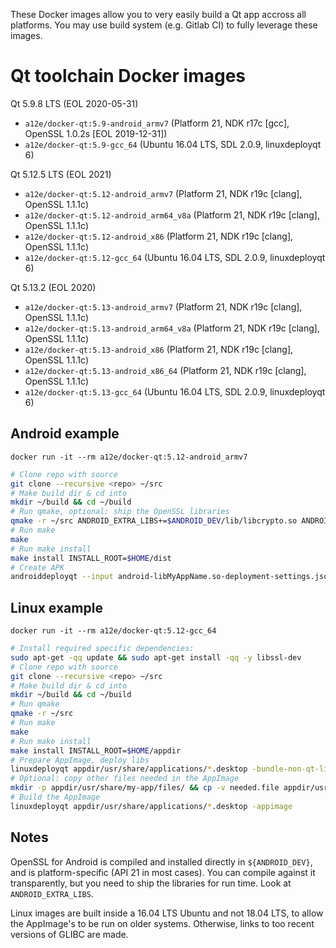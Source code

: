 These Docker images allow you to very easily build a Qt app accross all platforms. You may use build system (e.g. Gitlab CI) to fully leverage these images.

Qt toolchain Docker images
==========================

Qt 5.9.8 LTS (EOL 2020-05-31)
* `a12e/docker-qt:5.9-android_armv7` (Platform 21, NDK r17c [gcc], OpenSSL 1.0.2s [EOL 2019-12-31])
* `a12e/docker-qt:5.9-gcc_64` (Ubuntu 16.04 LTS, SDL 2.0.9, linuxdeployqt 6)

Qt 5.12.5 LTS (EOL 2021)
* `a12e/docker-qt:5.12-android_armv7` (Platform 21, NDK r19c [clang], OpenSSL 1.1.1c)
* `a12e/docker-qt:5.12-android_arm64_v8a` (Platform 21, NDK r19c [clang], OpenSSL 1.1.1c)
* `a12e/docker-qt:5.12-android_x86` (Platform 21, NDK r19c [clang], OpenSSL 1.1.1c)
* `a12e/docker-qt:5.12-gcc_64` (Ubuntu 16.04 LTS, SDL 2.0.9, linuxdeployqt 6)

Qt 5.13.2 (EOL 2020)
* `a12e/docker-qt:5.13-android_armv7` (Platform 21, NDK r19c [clang], OpenSSL 1.1.1c)
* `a12e/docker-qt:5.13-android_arm64_v8a` (Platform 21, NDK r19c [clang], OpenSSL 1.1.1c)
* `a12e/docker-qt:5.13-android_x86` (Platform 21, NDK r19c [clang], OpenSSL 1.1.1c)
* `a12e/docker-qt:5.13-android_x86_64` (Platform 21, NDK r19c [clang], OpenSSL 1.1.1c)
* `a12e/docker-qt:5.13-gcc_64` (Ubuntu 16.04 LTS, SDL 2.0.9, linuxdeployqt 6)

Android example
---------------

`docker run -it --rm a12e/docker-qt:5.12-android_armv7`

```sh
# Clone repo with source
git clone --recursive <repo> ~/src
# Make build dir & cd into
mkdir ~/build && cd ~/build
# Run qmake, optional: ship the OpenSSL libraries
qmake -r ~/src ANDROID_EXTRA_LIBS+=$ANDROID_DEV/lib/libcrypto.so ANDROID_EXTRA_LIBS+=$ANDROID_DEV/lib/libssl.so
# Run make
make
# Run make install 
make install INSTALL_ROOT=$HOME/dist
# Create APK
androiddeployqt --input android-libMyAppName.so-deployment-settings.json --output dist/ --android-platform $SDK_PLATFORM --deployment bundled --gradle --release
```

Linux example
-------------

`docker run -it --rm a12e/docker-qt:5.12-gcc_64`

```sh
# Install required specific dependencies:
sudo apt-get -qq update && sudo apt-get install -qq -y libssl-dev
# Clone repo with source
git clone --recursive <repo> ~/src
# Make build dir & cd into
mkdir ~/build && cd ~/build
# Run qmake
qmake -r ~/src
# Run make
make
# Run make install 
make install INSTALL_ROOT=$HOME/appdir
# Prepare AppImage, deploy libs
linuxdeployqt appdir/usr/share/applications/*.desktop -bundle-non-qt-libs -qmldir=~/src/resources/ -extra-plugins=iconengines
# Optional: copy other files needed in the AppImage
mkdir -p appdir/usr/share/my-app/files/ && cp -v needed.file appdir/usr/share/my-app/files/
# Build the AppImage
linuxdeployqt appdir/usr/share/applications/*.desktop -appimage
```

Notes
-----

OpenSSL for Android is compiled and installed directly in `${ANDROID_DEV}`, and is platform-specific (API 21 in most cases). You can compile against it transparently, but you need to ship the libraries for run time. Look at `ANDROID_EXTRA_LIBS`.

Linux images are built inside a 16.04 LTS Ubuntu and not 18.04 LTS, to allow the AppImage's to be run on older systems. Otherwise, links to too recent versions of GLIBC are made.
